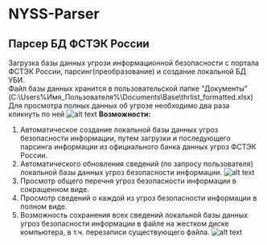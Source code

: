 # NYSS-Parser
## Парсер БД ФСТЭК России
Загрузка базы данных угрози информационной безопасности с портала ФСТЭК России, парсинг(преобразование) и создание локальной БД УБИ.<br>
Файл базы данных хранится в пользовательской папке "Документы" (C:\Users\%Имя_Пользователя%\Documents\Base\thrlist_formatted.xlsx)
Для просмотра полных данных об угрозе необходимо два раза кликнуть по ней
![alt text](https://ibb.co/wCp2Prr)
<b>Возможности:</b>
1) Автоматическое создание локальной базы данных угроз безопасности информации, путем загрузки и последующего парсинга информации из официального банка данных угроз ФСТЭК России.
2) Автоматического обновления сведений (по запросу пользователя) локальной базы данных угроз безопасности информации.
![alt text](https://ibb.co/sbMMWns)
3) Просмотр общего перечня угроз безопасности информации в сокращенном виде.
4) Просмотр сведений о каждой из угроз безопасности информации в полном виде.
5) Возможность сохранения всех сведений локальной базы данных угроз безопасности информации в файле на жестком диске компьютера, в т.ч. перезаписи существующего файла.
![alt text](https://ibb.co/TKs06q6)
